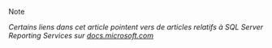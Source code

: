 >[!NOTE]
>*Certains liens dans cet article pointent vers de articles relatifs à SQL Server Reporting Services sur [docs.microsoft.com](https://docs.microsoft.com/sql/reporting-services/)*

